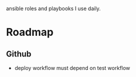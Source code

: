 ansible roles and playbooks I use daily.

# Roadmap

## Github

- deploy workflow must depend on test workflow
